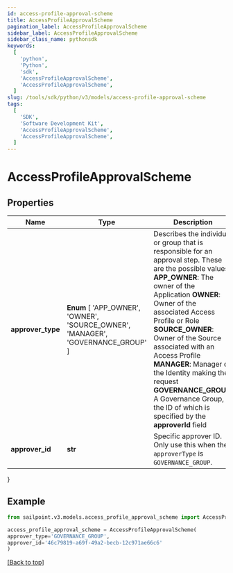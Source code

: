 ```yaml
---
id: access-profile-approval-scheme
title: AccessProfileApprovalScheme
pagination_label: AccessProfileApprovalScheme
sidebar_label: AccessProfileApprovalScheme
sidebar_class_name: pythonsdk
keywords:
  [
    'python',
    'Python',
    'sdk',
    'AccessProfileApprovalScheme',
    'AccessProfileApprovalScheme',
  ]
slug: /tools/sdk/python/v3/models/access-profile-approval-scheme
tags:
  [
    'SDK',
    'Software Development Kit',
    'AccessProfileApprovalScheme',
    'AccessProfileApprovalScheme',
  ]
---
```


# AccessProfileApprovalScheme

## Properties

| Name | Type | Description | Notes |
| --- | --- | --- | --- |
| **approver_type** | **Enum** [ 'APP_OWNER', 'OWNER', 'SOURCE_OWNER', 'MANAGER', 'GOVERNANCE_GROUP' ] | Describes the individual or group that is responsible for an approval step. These are the possible values: **APP_OWNER**: The owner of the Application **OWNER**: Owner of the associated Access Profile or Role **SOURCE_OWNER**: Owner of the Source associated with an Access Profile **MANAGER**: Manager of the Identity making the request **GOVERNANCE_GROUP**: A Governance Group, the ID of which is specified by the **approverId** field | [optional] |
| **approver_id** | **str** | Specific approver ID. Only use this when the `approverType` is `GOVERNANCE_GROUP`. | [optional] |

}

## Example

```python
from sailpoint.v3.models.access_profile_approval_scheme import AccessProfileApprovalScheme

access_profile_approval_scheme = AccessProfileApprovalScheme(
approver_type='GOVERNANCE_GROUP',
approver_id='46c79819-a69f-49a2-becb-12c971ae66c6'
)

```

[[Back to top]](#)
